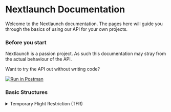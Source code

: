 # Nextlaunch Documentation

Welcome to the Nextlaunch documentation. The pages here will guide you through the basics of using our API for your own
projects.

### Before you start

Nextlaunch is a passion project. As such this documentation may stray from the actual behaviour of the API.

Want to try the API out without writing code?

[![Run in Postman](https://run.pstmn.io/button.svg)](https://app.getpostman.com/run-collection/a79e7d16088a2d207213)

### Basic Structures

<details>
<summary>Temporary Flight Restriction (TFR)</summary>
<br>
<details open>
<summary>Schema</summary>
<br>

|Field|Type|Description|
|:---:|:---:|:---:|
|Id|UUID(v4)/String|The ID of the TFR|
|Name|String|The identifier provided by the source|
|Location|String|The location of affected by the TFR|
|Revision|Number|The number of times this TFR has been revised|
|Added|Timestamp|The time this TFR revision was added to the database (UTC/Zulu)|
|Start|Timestamp|The time this TFR is scheduled to begin (UTC/Zulu)|
|End|Timestamp|The time this TFR is scheduled to end (UTC/Zulu)
|Last Detected|Timestamp|The last time this TFR was detected by the system (UTC/Zulu)|
|Status.Withdrawal.Withdrawn|Boolean|If the TFR has been withdrawn|
|Status.Withdrawal.Time|Timestamp/Null|The time the TFR was withdrawn (For a more reliable source, use TFR.LastDetected|
|Status.Expired|Boolean|If the TFR has expired|
|Status.Effective|Boolean|If the TFR is considered "in effect" (current time is between start and end, and the TFR has not been withdrawn)|
|Description|String|A brief description of the TFR|
|Text|String|The raw text of the TFR|
|AltitudesAffected.Upper.Height|Number|The value of the upper limit|
|AltitudesAffected.Upper.Unit|String|The units that `AltitudesAffected.Upper.Height` is measured in|
|AltitudesAffected.Upper.Inclusive|Boolean|Whether the value of `AltitudesAffected.Upper.Height` is inclusive, or not|
|AltitudesAffected.Upper.Trusted|Boolean|Whether or not Nextlaunch can trust the data provided in this upper limit|
|AltitudesAffected.Lower.Height|Number|The value of the lower limit|
|AltitudesAffected.Lower.Unit|String|The units that `AltitudesAffected.Lower.Height` is measured in|
|AltitudesAffected.Lower.Inclusive|Boolean|Whether the value of `AltitudesAffected.Lower.Height` is inclusive, or not|
|AltitudesAffected.Lower.Trusted|Boolean|Whether or not Nextlaunch can trust the data provided in this lower limit|
|AltitudesAffected.Message|String|This altitude pairing expressed in a human readable format|
|Links.Map|String|A URL to an image of the areas this TFR affects (Provided by the FAA)|
|Links.Source|String|A URL to this TFR's source page|
</details>

<details>
<summary>Sample</summary>
<br>

```json
{
    "id": "797d0a62-3aab-460e-9881-f18f2bd1bc97",
    "name": "1/4530",
    "location": "Cape canaveral, Florida",
    "revision": 0,
    "added": "2021-04-04T00:00:00.000Z",
    "start": "2021-04-07T15:00:00.000Z",
    "end": "2021-04-07T17:24:00.000Z",
    "lastDetected": "2021-04-07T17:28:06.744Z",
    "status": {
        "withdrawal": {
            "withdrawn": true,
            "time": "2021-04-07T17:28:06.744Z"
        },
        "expired": true,
        "effective": false
    },
    "description": "CAPE CANAVERAL, FL, Wednesday, April 07, 2021 UTC",
    "text": "!FDC 1/4530 ZJX FL..AIRSPACE CAPE CANAVERAL, FL..TEMPORARY FLIGHT RESTRICTION. PURSUANT TO 14 CFR SECTION 91.143, SPACE OPERATIONS AREA, AIRCRAFT OPERATIONS ARE PROHIBITED WITHIN AN AREA DEFINED AS 285116N0804219W (OMN141034.4) TO 290730N0803000W (OMN108033.9) THEN CLOCKWISE ON A 30 NM ARC CENTERED ON 283703N0803647W (OMN147048.7) TO 281330N0801600W (OMN145078.4) TO 282501N0803029W (OMN149061.9) TO 282501N0803759W (OMN155058.8) TO 282501N0804144W (OMN157057.4) TO 283121N0804349W (OMN157050.9) TO 283801N0804701W (OMN157043.7) TO 284910N0805044W (OMN154032.2) TO THE POINT OF ORIGIN SFC-FL180 EFFECTIVE 2104071500 UTC UNTIL 2104071724 UTC. 2104071500-2104071724",
    "altitudesAffected": {
        "upper": {
            "height": 180,
            "unit": "FL",
            "inclusive": true,
            "trusted": true
        },
        "lower": {
            "height": 0,
            "unit": "FL",
            "inclusive": true,
            "trusted": true
        },
        "message": "From the surface up to and including FLight Level 180"
    },
    "links": {
        "map": "https://tfr.faa.gov/save_maps/sect_1_4530.gif",
        "source": "https://tfr.faa.gov/save_pages/detail_1_4530.html"
    }
}

```

</details>
</details>